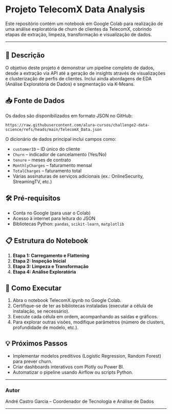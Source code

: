 # Projeto TelecomX Data Analysis

Este repositório contém um notebook em Google Colab para realização de uma análise exploratória de churn de clientes da TelecomX, cobrindo etapas de extração, limpeza, transformação e visualização de dados.

---

## 📝 Descrição

O objetivo deste projeto é demonstrar um pipeline completo de dados, desde a extração via API até a geração de insights através de visualizações e clusterização de perfis de clientes. Inclui ainda abordagens de EDA (Análise Exploratória de Dados) e segmentação via K-Means.

## 📥 Fonte de Dados

Os dados são disponibilizados em formato JSON no GitHub:

```
https://raw.githubusercontent.com/alura-cursos/challenge2-data-science/refs/heads/main/TelecomX_Data.json
```

O dicionário de dados principal inclui campos como:

* `customerID` – ID único do cliente
* `Churn` – indicador de cancelamento (Yes/No)
* `tenure` – meses de contrato
* `MonthlyCharges` – faturamento mensal
* `TotalCharges` – faturamento total
* Várias assinaturas de serviços adicionais (ex.: OnlineSecurity, StreamingTV, etc.)

## 🛠️ Pré-requisitos

* Conta no Google (para usar o Colab)
* Acesso à internet para leitura do JSON
* Bibliotecas Python: `pandas`, `scikit-learn`, `matplotlib`

## 📋 Estrutura do Notebook

1. **Etapa 1: Carregamento e Flattening**
2. **Etapa 2: Inspeção Inicial**
3. **Etapa 3: Limpeza e Transformação**
4. **Etapa 4: Análise Exploratória**

## 🚀 Como Executar

1. Abra o notebook TelecomX.ipynb no Google Colab.
2. Certifique-se de ter as bibliotecas instaladas (executar a célula de instalação, se necessário).
3. Execute cada célula em ordem, acompanhando as saídas e gráficos.
4. Para explorar outras visões, modifique parâmetros (número de clusters, profundidade de modelo, etc.).

## 💡 Próximos Passos

* Implementar modelos preditivos (Logistic Regression, Random Forest) para prever churn.
* Criar dashboards interativos com Plotly ou Power BI.
* Automatizar o pipeline usando Airflow ou scripts Python.

---

### Autor

André Castro Garcia – Coordenador de Tecnologia e Análise de Dados

---


